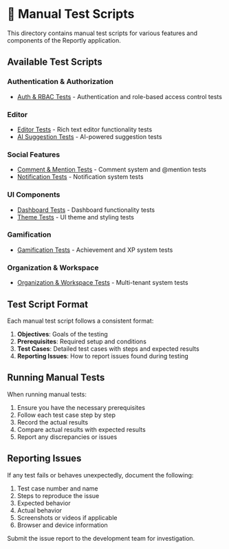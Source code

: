 # 🧪 Manual Test Scripts

This directory contains manual test scripts for various features and components of the Reportly application.

## Available Test Scripts

### Authentication & Authorization
- [Auth & RBAC Tests](auth/auth-rbac-tests.md) - Authentication and role-based access control tests

### Editor
- [Editor Tests](editor/editor-tests.md) - Rich text editor functionality tests
- [AI Suggestion Tests](editor/ai-suggestion-tests.md) - AI-powered suggestion tests

### Social Features
- [Comment & Mention Tests](social/comment-mention-tests.md) - Comment system and @mention tests
- [Notification Tests](social/notification-tests.md) - Notification system tests

### UI Components
- [Dashboard Tests](ui/dashboard-tests.md) - Dashboard functionality tests
- [Theme Tests](ui/theme-tests.md) - UI theme and styling tests

### Gamification
- [Gamification Tests](gamification/gamification-tests.md) - Achievement and XP system tests

### Organization & Workspace
- [Organization & Workspace Tests](organization-workspace-tests.md) - Multi-tenant system tests

## Test Script Format

Each manual test script follows a consistent format:

1. **Objectives**: Goals of the testing
2. **Prerequisites**: Required setup and conditions
3. **Test Cases**: Detailed test cases with steps and expected results
4. **Reporting Issues**: How to report issues found during testing

## Running Manual Tests

When running manual tests:

1. Ensure you have the necessary prerequisites
2. Follow each test case step by step
3. Record the actual results
4. Compare actual results with expected results
5. Report any discrepancies or issues

## Reporting Issues

If any test fails or behaves unexpectedly, document the following:

1. Test case number and name
2. Steps to reproduce the issue
3. Expected behavior
4. Actual behavior
5. Screenshots or videos if applicable
6. Browser and device information

Submit the issue report to the development team for investigation.
